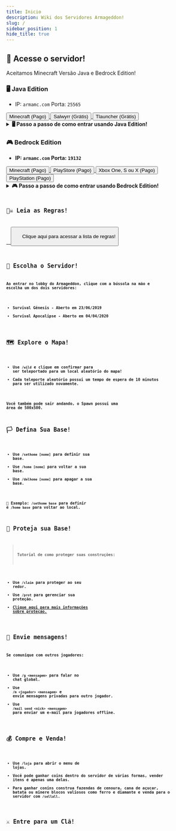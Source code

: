 ```yaml
---
title: Inicio
description: Wiki dos Servidores Armageddon!
slug: /
sidebar_position: 1
hide_title: true
---
```


## 🚀 Acesse o servidor!

Aceitamos Minecraft Versão Java e Bedrock Edition!

### 🖥️ Java Edition

- IP: `armamc.com` Porta: `25565`

<div>
  <a href="https://www.minecraft.net/pt-pt/store/minecraft-java-bedrock-edition-pc">
    <button class="button button--primary" style={{margin: 10}}>
      Minecraft (Pago)
    </button>
  </a>
  <a href="https://www.salwyrr.com/">
    <button class="button button--primary" style={{margin: 10}}>
      Salwyrr (Grátis)
    </button>
  </a>
  <a href="https://tlauncher.org/installer">
    <button class="button button--primary" style={{margin: 10}}>
      Tlauncher (Grátis)
    </button>
  </a>
</div>

<details style={{marginTop: 20}}>
  <summary><b>
  🖥️ Passo a passo de como entrar usando Java Edition!
  </b></summary>
  <div>
  <p>1. Clique na opção <code>Multijogador</code>:</p>
  <img src="https://i.imgur.com/ch91qRq.png"></img>
  <p style={{marginTop: 25}}>2. Clique na opção <b>Adicionar Servidor</b>:</p>
  <img src="https://i.imgur.com/dnS53OG.png"></img>
  <p style={{marginTop: 25}}>3. Preencha Armageddon na opção <b>Nome do servidor<b>.</p>
  <p>4. Preencha <code>armamc.com</code> na opção <b>Endereço do servidor</b> e clique em <b>Concluído</b>:</p>
  <img src="https://i.imgur.com/vZxXzEj.png"></img>
  <p style={{marginTop: 25}}>5. Clique na mensagem do servidor e depois em <b>Entrar no servidor</b>:</p>
  <img src="https://i.imgur.com/o3GUq2w.png"></img>
  <img src="https://i.imgur.com/CDSOcH2.png"></img>
  <p style={{marginTop: 25}}>6. Use <code>/registrar Sua-Senha Sua-Senha</code> para se registrar!</p>
  </div>
</details>

### 🎮 Bedrock Edition

- IP: `armamc.com` Porta: `19132`

<div>
  <a href="https://www.minecraft.net/pt-pt/store/minecraft-java-bedrock-edition-pc">
    <button class="button button--primary" style={{margin: 5}}>
      Minecraft (Pago)
    </button>
  </a>
  <a href="https://play.google.com/store/apps/details?id=com.mojang.minecraftpe&hl=pt_BR&gl=US">
    <button class="button button--primary" style={{margin: 5}}>
      PlayStore (Pago)
    </button>
  </a>
  <a href="https://www.xbox.com/pt-BR/games/store/minecraft/9NBLGGH537BL/0010">
    <button class="button button--primary" style={{margin: 5}}>
      Xbox One, S ou X (Pago)
    </button>
  </a>
  <a href="https://www.playstation.com/pt-br/games/minecraft/">
    <button class="button button--primary" style={{margin: 5}}>
      PlayStation (Pago)
    </button>
  </a>
</div>

<details style={{marginTop: 20}}>
  <summary><b>
  🎮 Passo a passo de como entrar usando Bedrock Edition!
  </b></summary>
  <div>
  <p>1. Clique na opção <b>Jogar</b>:</p>
  <img src="https://i.imgur.com/ovEqfwN.png"></img>
  <p style={{marginTop: 25}}>2. Clique na opção <b>Servidores</b> e depois em <b>Adicinar Servidor</b>:</p>
  <img src="https://i.imgur.com/opxYhcx.png"></img>
  <p style={{marginTop: 25}}>3. Preencha <code>Armageddon</code> na opção <b>Nome do servidor</b>.</p>
  <p>4. Preencha <code>armamc.com</code> na opção <b>Endereço do Servidor</b>.</p>
  <p>5. Preencha <code>19132<code> na opção <b>Porta<b> e clique em <b>Jogar</b>:</p>
  <img src="https://i.imgur.com/RX5Xx8q.png"></img>
  <p style={{marginTop: 25}}>6. Use <code>/registrar Sua-Senha Sua-Senha</code> para se registrar!</p>
  </div>
</details>

## 🏴‍☠️ Leia as Regras!

<a href="https://wiki.armamc.com/regras">
  <button class="button button--primary" style={{margin: 10}}>
      Clique aqui para acessar a lista de regras!
  </button>
</a>

## 🧭 Escolha o Servidor!

Ao entrar no lobby do Armageddon, clique com a bússola na mão e escolha um dos dois servidores:

* Survival Gênesis - Aberto em 23/06/2019
* Survival Apocalipse - Aberto em 04/04/2020

## 🗺️ Explore o Mapa!

* Use **`/wild`** e clique em confirmar para ser teleportado para um local aleatório do mapa!
* Cada teleporte aleatório possui um tempo de espera de 10 minutos para ser utilizado novamente.

Você também pode sair andando, o **Spawn** possui uma área de 500x500.

## 🏳️ Defina Sua Base!

* Use **`/sethome [nome]`** para definir sua base.
* Use **`/home [nome]`** para voltar a sua base.
* Use **`/delhome [nome]`** para apagar a sua base.

🎯 Exemplo: **`/sethome base`** para definir e **`/home base`** para voltar ao local.

## 💂 Proteja sua Base!

> Tutorial de como proteger suas construções:

* Use **`/claim`** para proteger ao seu redor.
* Use **`/prot`** para gerenciar sua proteção.
* [Clique aqui para mais informações sobre proteção.](/protecao/basica.md)

## 💬 Envie mensagens!

Se comunique com outros jogadores:

* Use **`/g <mensagem>`** para falar no chat global.
* Use **`/m <jogador> <mensagem>`** e envie mensagens privadas para outro jogador.
* Use **`/mail send <nick> <mensagem>`** para enviar um e-mail para jogadores offline.

## 💰 Compre e Venda!

* Use **`/loja`** para abrir o menu de lojas.
* Você pode ganhar coins dentro do servidor de várias formas, vender itens é apenas uma delas.
* Para ganhar conins construa fazendas de cenoura, cana de açucar, batata ou minere blocos valiosos como ferro e diamante e venda para o servidor com **`/sellall`**.

## ⚔️ Entre para um Clã!
